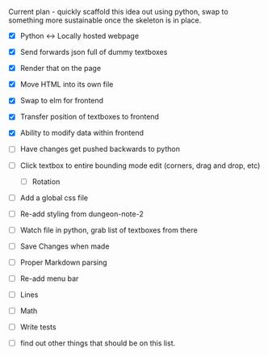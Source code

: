 Current plan - quickly scaffold this idea out using python, swap to something
more sustainable once the skeleton is in place.

- [x] Python <-> Locally hosted webpage
- [x] Send forwards json full of dummy textboxes
- [x] Render that on the page
- [x] Move HTML into its own file
- [x] Swap to elm for frontend
- [x] Transfer position of textboxes to frontend
- [x] Ability to modify data within frontend
- [ ] Have changes get pushed backwards to python
- [ ] Click textbox to entire bounding mode edit (corners, drag and drop, etc)
    - [ ] Rotation

- [ ] Add a global css file
- [ ] Re-add styling from dungeon-note-2

- [ ] Watch file in python, grab list of textboxes from there
- [ ] Save Changes when made

- [ ] Proper Markdown parsing

- [ ] Re-add menu bar
- [ ] Lines
- [ ] Math
- [ ] Write tests
- [ ] find out other things that should be on this list.
